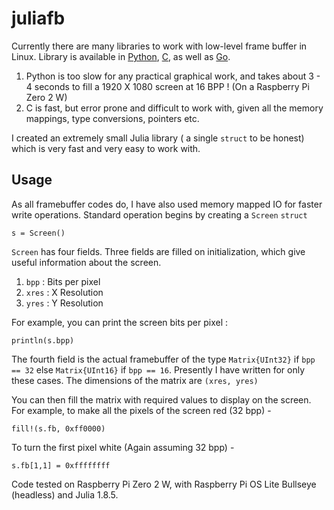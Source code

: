 # juliafb

Currently there are many libraries to work with 
low-level frame buffer in Linux. Library is available
in [Python](https://github.com/raspiduino/libpyfb), 
[C](https://gist.github.com/FredEckert/3425429), as well
as [Go](https://github.com/kaey/framebuffer). 

1. Python is too slow for any practical graphical work, and takes about 3 -  4 seconds to fill a 1920 X 1080 screen at 16 BPP ! (On a Raspberry Pi Zero 2 W)
2. C is fast, but error prone and difficult to work with, given all the memory mappings, type conversions, pointers etc.

I created an extremely small Julia library ( a single `struct` to be honest) 
which is very fast and very easy to work with.  

## Usage

As all framebuffer codes do, I have also used memory mapped IO for faster write operations. 
Standard operation begins by creating a `Screen` `struct`
```
s = Screen()
```
`Screen` has four fields. Three fields are filled on initialization, which give useful information about the screen.

1. `bpp` : Bits per pixel 
2. `xres` : X Resolution
3. `yres` : Y Resolution

For example, you can print the screen bits per pixel :

```
println(s.bpp)
```

The fourth field is the actual framebuffer of the type `Matrix{UInt32}` if `bpp == 32` 
else `Matrix{UInt16}` if `bpp == 16`. Presently I have written for only these cases. 
The dimensions of the matrix are `(xres, yres)`

You can then fill the matrix with required values to display on the screen. 
For example, to make all the pixels of the screen red (32 bpp) - 
```
fill!(s.fb, 0xff0000)
```

To turn the first pixel white (Again assuming 32 bpp) - 

```
s.fb[1,1] = 0xffffffff
```

Code tested on Raspberry Pi Zero 2 W, with Raspberry Pi OS Lite Bullseye (headless) and Julia 1.8.5.
